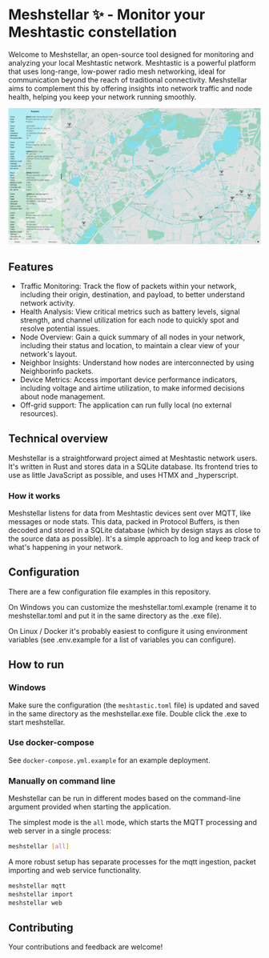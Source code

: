 # Meshstellar ✨ - Monitor your Meshtastic constellation

Welcome to Meshstellar, an open-source tool designed for monitoring and analyzing your local Meshtastic network. Meshtastic is a powerful platform that uses long-range, low-power radio mesh networking, ideal for communication beyond the reach of traditional connectivity. Meshstellar aims to complement this by offering insights into network traffic and node health, helping you keep your network running smoothly.

![Screenshot of the packets list of meshstellar](screenshot.png?raw=true)

## Features

- Traffic Monitoring: Track the flow of packets within your network, including their origin, destination, and payload, to better understand network activity.
- Health Analysis: View critical metrics such as battery levels, signal strength, and channel utilization for each node to quickly spot and resolve potential issues.
- Node Overview: Gain a quick summary of all nodes in your network, including their status and location, to maintain a clear view of your network's layout.
- Neighbor Insights: Understand how nodes are interconnected by using Neighborinfo packets.
- Device Metrics: Access important device performance indicators, including voltage and airtime utilization, to make informed decisions about node management.
- Off-grid support: The application can run fully local (no external resources).

## Technical overview

Meshstellar is a straightforward project aimed at Meshtastic network users. It's written in Rust and stores data in a SQLite database.
Its frontend tries to use as little JavaScript as possible, and uses HTMX and _hyperscript.

### How it works

Meshstellar listens for data from Meshtastic devices sent over MQTT, like messages or node stats. This data, packed in Protocol Buffers, is then decoded and stored in a SQLite database (which by design stays as close to the source data as possible). 
It's a simple approach to log and keep track of what's happening in your network.

## Configuration

There are a few configuration file examples in this repository. 

On Windows you can customize the meshstellar.toml.example (rename it to meshstellar.toml and put it in the same directory as the .exe file).

On Linux / Docker it's probably easiest to configure it using environment variables (see .env.example for a list of variables you can configure). 

## How to run

### Windows

Make sure the configuration (the `meshtastic.toml` file) is updated and saved in the same directory as the meshstellar.exe file. Double click the .exe to start meshstellar.

### Use docker-compose

See `docker-compose.yml.example` for an example deployment.

### Manually on command line

Meshstellar can be run in different modes based on the command-line argument provided when starting the application.

The simplest mode is the `all` mode, which starts the MQTT processing and web server in a single process:

```sh
meshstellar [all]
```

A more robust setup has separate processes for the mqtt ingestion, packet importing and web service functionality.

```sh
meshstellar mqtt
meshstellar import
meshstellar web
```

## Contributing

Your contributions and feedback are welcome!
